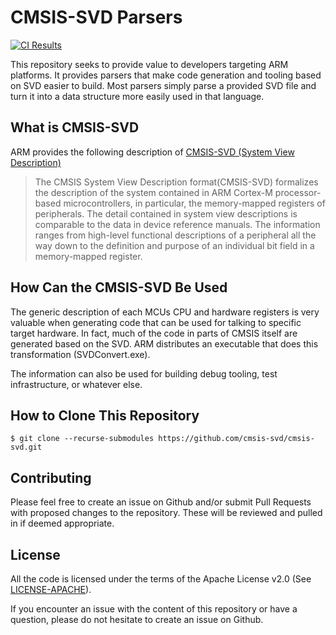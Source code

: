 CMSIS-SVD Parsers
=================

[![CI Results](https://github.com/posborne/cmsis-svd/workflows/test/badge.svg)](https://github.com/posborne/cmsis-svd/actions)

This repository seeks to provide value to developers targeting ARM
platforms.
It provides parsers that make code generation and tooling based on SVD
easier to build. Most parsers simply parse a provided SVD file and
turn it into a data structure more easily used in that language.

What is CMSIS-SVD
-----------------

ARM provides the following description of
[CMSIS-SVD (System View Description)](http://www.keil.com/pack/doc/CMSIS/SVD/html/index.html)

> The CMSIS System View Description format(CMSIS-SVD) formalizes the
> description of the system contained in ARM Cortex-M processor-based
> microcontrollers, in particular, the memory-mapped registers of
> peripherals. The detail contained in system view descriptions is
> comparable to the data in device reference manuals. The information
> ranges from high-level functional descriptions of a peripheral all the
> way down to the definition and purpose of an individual bit field in a
> memory-mapped register.

How Can the CMSIS-SVD Be Used
-----------------------------

The generic description of each MCUs CPU and hardware registers is
very valuable when generating code that can be used for talking to
specific target hardware.  In fact, much of the code in parts of CMSIS
itself are generated based on the SVD.  ARM distributes an executable
that does this transformation (SVDConvert.exe).

The information can also be used for building debug tooling, test
infrastructure, or whatever else.

How to Clone This Repository
----------------------------

```text
$ git clone --recurse-submodules https://github.com/cmsis-svd/cmsis-svd.git
```

Contributing
------------

Please feel free to create an issue on Github and/or submit Pull Requests with
proposed changes to the repository. These will be reviewed and pulled in if
deemed appropriate.

License
-------

All the code is licensed under the terms of the Apache License v2.0
(See [LICENSE-APACHE](LICENSE-APACHE)).

If you encounter an issue with the content of this repository or have
a question, please do not hesitate to create an issue on Github.
